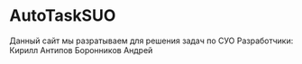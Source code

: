# AutoTaskSUO
Данный сайт мы разратываем для решения задач по СУО
Разработчики:
Кирилл Антипов
Боронников Андрей